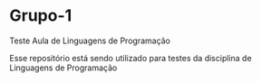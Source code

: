 # Grupo-1
Teste Aula de Linguagens de Programação

Esse repositório está sendo utilizado para testes da disciplina de Linguagens de Programação
